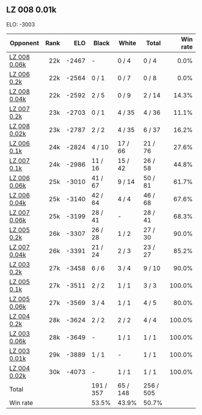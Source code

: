 ## LZ 008 0.01k ##

ELO: -3003

Opponent | Rank | ELO | Black | White | Total | Win rate
---------|-----:|----:|-------|-------|-------|-------:
[LZ 008 0.06k](LZ%20008%200.06k.md) | 22k | -2467 | - | 0 / 4 | 0 / 4 | 0.0%
[LZ 006 0.2k](LZ%20006%200.2k.md) | 22k | -2564 | 0 / 1 | 0 / 7 | 0 / 8 | 0.0%
[LZ 008 0.04k](LZ%20008%200.04k.md) | 22k | -2592 | 2 / 5 | 0 / 9 | 2 / 14 | 14.3%
[LZ 007 0.2k](LZ%20007%200.2k.md) | 23k | -2703 | 0 / 1 | 4 / 35 | 4 / 36 | 11.1%
[LZ 008 0.02k](LZ%20008%200.02k.md) | 23k | -2787 | 2 / 2 | 4 / 35 | 6 / 37 | 16.2%
[LZ 006 0.1k](LZ%20006%200.1k.md) | 24k | -2824 | 4 / 10 | 17 / 66 | 21 / 76 | 27.6%
[LZ 007 0.1k](LZ%20007%200.1k.md) | 24k | -2986 | 11 / 16 | 15 / 42 | 26 / 58 | 44.8%
[LZ 006 0.06k](LZ%20006%200.06k.md) | 25k | -3010 | 41 / 67 | 9 / 14 | 50 / 81 | 61.7%
[LZ 006 0.04k](LZ%20006%200.04k.md) | 25k | -3140 | 42 / 64 | 4 / 4 | 46 / 68 | 67.6%
[LZ 007 0.06k](LZ%20007%200.06k.md) | 25k | -3199 | 28 / 41 | - | 28 / 41 | 68.3%
[LZ 005 0.2k](LZ%20005%200.2k.md) | 26k | -3307 | 26 / 28 | 1 / 2 | 27 / 30 | 90.0%
[LZ 007 0.04k](LZ%20007%200.04k.md) | 26k | -3391 | 21 / 24 | 2 / 3 | 23 / 27 | 85.2%
[LZ 003 0.2k](LZ%20003%200.2k.md) | 27k | -3458 | 6 / 6 | 3 / 4 | 9 / 10 | 90.0%
[LZ 005 0.1k](LZ%20005%200.1k.md) | 27k | -3511 | 2 / 2 | 1 / 1 | 3 / 3 | 100.0%
[LZ 005 0.06k](LZ%20005%200.06k.md) | 27k | -3569 | 3 / 4 | 1 / 1 | 4 / 5 | 80.0%
[LZ 004 0.2k](LZ%20004%200.2k.md) | 28k | -3624 | 2 / 2 | 2 / 2 | 4 / 4 | 100.0%
[LZ 003 0.06k](LZ%20003%200.06k.md) | 28k | -3649 | - | 1 / 1 | 1 / 1 | 100.0%
[LZ 003 0.01k](LZ%20003%200.01k.md) | 29k | -3889 | 1 / 1 | - | 1 / 1 | 100.0%
[LZ 004 0.02k](LZ%20004%200.02k.md) | 30k | -4073 | - | 1 / 1 | 1 / 1 | 100.0%
Total | | | 191 / 357 | 65 / 148 | 256 / 505 | 
Win rate| | | 53.5% | 43.9% | 50.7% | 
